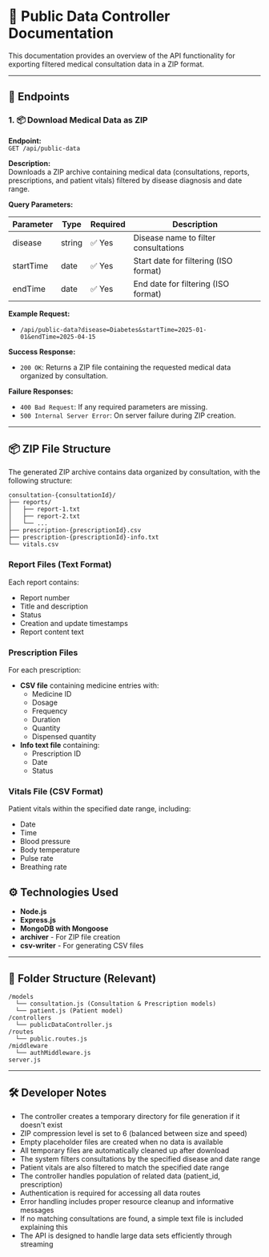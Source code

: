 # 📘 Public Data Controller Documentation

This documentation provides an overview of the API functionality for exporting filtered medical consultation data in a ZIP format.

---

## 📁 Endpoints

### 1. 📦 Download Medical Data as ZIP

**Endpoint:**  
`GET /api/public-data`

**Description:**  
Downloads a ZIP archive containing medical data (consultations, reports, prescriptions, and patient vitals) filtered by disease diagnosis and date range.

**Query Parameters:**

| Parameter | Type   | Required | Description                                    |
| --------- | ------ | -------- | ---------------------------------------------- |
| disease   | string | ✅ Yes   | Disease name to filter consultations           |
| startTime | date   | ✅ Yes   | Start date for filtering (ISO format)          |
| endTime   | date   | ✅ Yes   | End date for filtering (ISO format)            |

**Example Request:**
- `/api/public-data?disease=Diabetes&startTime=2025-01-01&endTime=2025-04-15`

**Success Response:**
- `200 OK`: Returns a ZIP file containing the requested medical data organized by consultation.

**Failure Responses:**
- `400 Bad Request`: If any required parameters are missing.
- `500 Internal Server Error`: On server failure during ZIP creation.

---

## 📦 ZIP File Structure

The generated ZIP archive contains data organized by consultation, with the following structure:

```
consultation-{consultationId}/
├── reports/
│   ├── report-1.txt
│   ├── report-2.txt
│   └── ...
├── prescription-{prescriptionId}.csv
├── prescription-{prescriptionId}-info.txt
└── vitals.csv
```

### Report Files (Text Format)
Each report contains:
- Report number
- Title and description
- Status
- Creation and update timestamps
- Report content text

### Prescription Files
For each prescription:
- **CSV file** containing medicine entries with:
  - Medicine ID
  - Dosage
  - Frequency
  - Duration
  - Quantity
  - Dispensed quantity
- **Info text file** containing:
  - Prescription ID
  - Date
  - Status

### Vitals File (CSV Format)
Patient vitals within the specified date range, including:
- Date
- Time
- Blood pressure
- Body temperature
- Pulse rate
- Breathing rate



## ⚙️ Technologies Used

- **Node.js**
- **Express.js**
- **MongoDB with Mongoose**
- **archiver** - For ZIP file creation
- **csv-writer** - For generating CSV files

---

## 📁 Folder Structure (Relevant)
```
/models
  └── consultation.js (Consultation & Prescription models)
  └── patient.js (Patient model)
/controllers
  └── publicDataController.js
/routes
  └── public.routes.js
/middleware
  └── authMiddleware.js
server.js 
```

---

## 🛠️ Developer Notes

- The controller creates a temporary directory for file generation if it doesn't exist
- ZIP compression level is set to 6 (balanced between size and speed)
- Empty placeholder files are created when no data is available
- All temporary files are automatically cleaned up after download
- The system filters consultations by the specified disease and date range
- Patient vitals are also filtered to match the specified date range
- The controller handles population of related data (patient_id, prescription)
- Authentication is required for accessing all data routes
- Error handling includes proper resource cleanup and informative messages
- If no matching consultations are found, a simple text file is included explaining this
- The API is designed to handle large data sets efficiently through streaming
